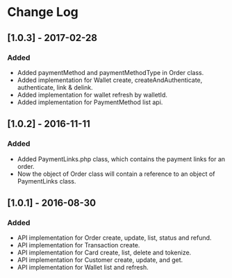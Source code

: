 # Change Log

## [1.0.3] - 2017-02-28
### Added
- Added paymentMethod and paymentMethodType in Order class.
- Added implementation for Wallet create, createAndAuthenticate, authenticate, link & delink.
- Added implementation for wallet refresh by walletId.
- Added implementation for PaymentMethod list api.

## [1.0.2] - 2016-11-11
### Added
- Added PaymentLinks.php class, which contains the payment links for an order.
- Now the object of Order class will contain a reference to an object of PaymentLinks class.

## [1.0.1] - 2016-08-30
### Added
- API implementation for Order create, update, list, status and refund.
- API implementation for Transaction create.
- API implementation for Card create, list, delete and tokenize.
- API implementation for Customer create, update, and get.
- API implementation for Wallet list and refresh.
